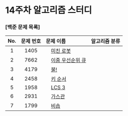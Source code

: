 # 14주차 알고리즘 스터디
### [백준 문제 목록]
|No.|문제 번호|문제 이름|알고리즘 분류|
|:---:|:---:|:---|:---:| 
|1|1405|<img src="https://d2gd6pc034wcta.cloudfront.net/tier/11.svg" width="12"> [미친 로봇](https://www.acmicpc.net/problem/1405)|| 
|2|7662|<img src="https://d2gd6pc034wcta.cloudfront.net/tier/11.svg" width="12"> [이중 우선순위 큐](https://www.acmicpc.net/problem/7662)|| 
|3|4179|<img src="https://d2gd6pc034wcta.cloudfront.net/tier/12.svg" width="12"> [불!](https://www.acmicpc.net/problem/4179)||
|4|2458|<img src="https://d2gd6pc034wcta.cloudfront.net/tier/12.svg" width="12"> [키 순서](https://www.acmicpc.net/problem/2458)||
|5|1958|<img src="https://d2gd6pc034wcta.cloudfront.net/tier/13.svg" width="12"> [LCS 3](https://www.acmicpc.net/problem/1958)||
|6|2931|<img src="https://d2gd6pc034wcta.cloudfront.net/tier/13.svg" width="12"> [가스관](https://www.acmicpc.net/problem/2931)|| 
|7|1799|<img src="https://d2gd6pc034wcta.cloudfront.net/tier/14.svg" width="12"> [비숍](https://www.acmicpc.net/problem/1799)||
